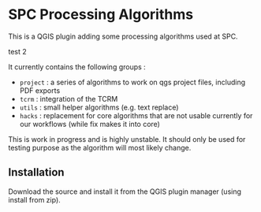 # SPC Processing Algorithms

This is a QGIS plugin adding some processing algorithms used at SPC.

test 2

It currently contains the following groups :
- `project` : a series of algorithms to work on qgs project files, including PDF exports
- `tcrm` : integration of the TCRM
- `utils` : small helper algorithms (e.g. text replace)
- `hacks` : replacement for core algorithms that are not usable currently for our workflows (while fix makes it into core)

This is work in progress and is highly unstable. It should only be used for testing purpose as the algorithm will most likely change.

## Installation

Download the source and install it from the QGIS plugin manager (using install from zip).
